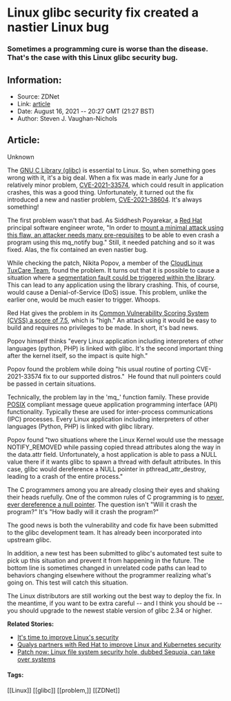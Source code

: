 # Linux glibc security fix created a nastier Linux bug
### Sometimes a programming cure is worse than the disease. That's the case with this Linux glibc security bug.

## Information:
+ Source: ZDNet
+ Link: [article](https://www.zdnet.com/article/linux-glibc-security-fix-created-a-nastier-linux-bug/)
+ Date: August 16, 2021 -- 20:27 GMT (21:27 BST)
+ Author: Steven J. Vaughan-Nichols


## Article:
Unknown

The [GNU C Library (glibc)](https://www.gnu.org/s/libc/) is essential to Linux. So, when something goes wrong with it, it's a big deal. When a fix was made in early June for a relatively minor problem, [CVE-2021-33574](https://cve.mitre.org/cgi-bin/cvename.cgi?name=CVE-2021-33574), which could result in application crashes, this was a good thing. Unfortunately, it turned out the fix introduced a new and nastier problem, [CVE-2021-38604](https://cve.mitre.org/cgi-bin/cvename.cgi?name=CVE-2021-38604). It's always something!


The first problem wasn't that bad. As Siddhesh Poyarekar, a [Red Hat](https://www.redhat.com/en) principal software engineer wrote, "In order to [mount a minimal attack using this flaw, an attacker needs many pre-requisites](https://sourceware.org/bugzilla/show_bug.cgi?id=27896#c4) to be able to even crash a program using this mq\_notify bug." Still, it needed patching and so it was fixed. Alas, the fix contained an even nastier bug.

While checking the patch, Nikita Popov, a member of the [CloudLinux](https://www.cloudlinux.com/) [TuxCare Team](https://tuxcare.com/), found the problem. It turns out that it is possible to cause a situation where a [segmentation fault could be triggered within the library](https://blog.tuxcare.com/cve/tuxcare-team-identifies-cve-2021-38604-a-new-vulnerability-in-glibc). This can lead to any application using the library crashing. This, of course, would cause a Denial-of-Service (DoS) issue. This problem, unlike the earlier one, would be much easier to trigger. Whoops.

Red Hat gives the problem in its [Common Vulnerability Scoring System (CVSS) a score of 7.5](https://access.redhat.com/security/cve/cve-2021-38604), which is "high." An attack using it would be easy to build and requires no privileges to be made. In short, it's bad news. 

Popov himself thinks "every Linux application including interpreters of other languages (python, PHP) is linked with glibc. It's the second important thing after the kernel itself, so the impact is quite high."

Popov found the problem while doing "his usual routine of porting CVE-2021-33574 fix to our supported distros."  He found that null pointers could be passed in certain situations. 

Technically, the problem lay in the 'mq\_' function family. These provide [POSIX](https://pubs.opengroup.org/onlinepubs/9699919799.2018edition/) compliant message queue application programming interface (API) functionality. Typically these are used for inter-process communications (IPC) processes. Every Linux application including interpreters of other languages (Python, PHP) is linked with glibc library.






Popov found "two situations where the Linux Kernel would use the message NOTIFY\_REMOVED while passing copied thread attributes along the way in the data.attr field. Unfortunately, a host application is able to pass a NULL value there if it wants glibc to spawn a thread with default attributes. In this case, glibc would dereference a NULL pointer in pthread\_attr\_destroy, leading to a crash of the entire process."

The C programmers among you are already closing their eyes and shaking their heads ruefully. One of the common rules of C programming is to [never, ever dereference a null pointer](https://cwe.mitre.org/data/definitions/476.html). The question isn't "Will it crash the program?" It's "How badly will it crash the program?"  

The good news is both the vulnerability and code fix have been submitted to the glibc development team. It has already been incorporated into upstream glibc.

In addition, a new test has been submitted to glibc's automated test suite to pick up this situation and prevent it from happening in the future. The bottom line is sometimes changed in unrelated code paths can lead to behaviors changing elsewhere without the programmer realizing what's going on. This test will catch this situation.

The Linux distributors are still working out the best way to deploy the fix. In the meantime, if you want to be extra careful -- and I think you should be -- you should upgrade to the newest stable version of glibc 2.34 or higher. 

**Related Stories:**

* [It's time to improve Linux's security](https://www.zdnet.com/article/a-call-to-improve-linuxs-security/)
* [Qualys partners with Red Hat to improve Linux and Kubernetes security](https://www.zdnet.com/article/qualys-partners-with-red-hat-to-improve-linux-and-kubernetes-security/)
* [Patch now: Linux file system security hole, dubbed Sequoia, can take over systems](https://www.zdnet.com/article/patch-now-linux-file-system-security-hole-dubbed-sequoia-can-take-over-systems/)





#### Tags:
[[Linux]] [[glibc]] [[problem,]] [[ZDNet]]
